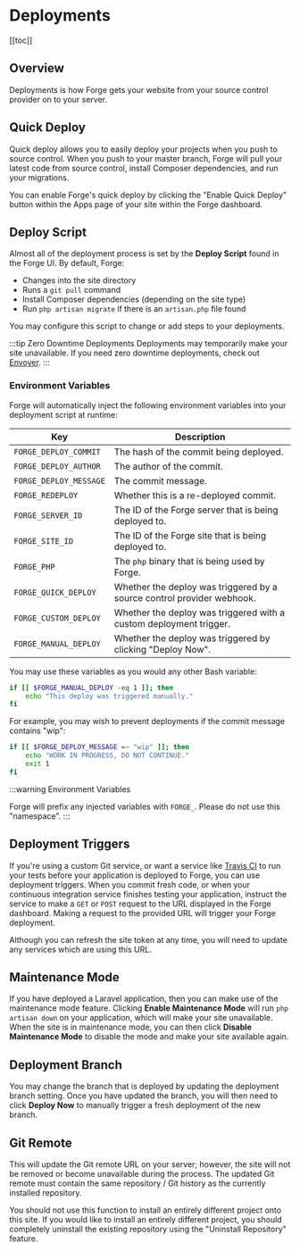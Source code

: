 # Deployments

[[toc]]

## Overview

Deployments is how Forge gets your website from your source control provider on to your server.

## Quick Deploy

Quick deploy allows you to easily deploy your projects when you push to source control. When you push to your master branch, Forge will pull your latest code from source control, install Composer dependencies, and run your migrations.

You can enable Forge's quick deploy by clicking the "Enable Quick Deploy" button within the Apps page of your site within the Forge dashboard.

## Deploy Script

Almost all of the deployment process is set by the **Deploy Script** found in the Forge UI. By default, Forge:

- Changes into the site directory
- Runs a `git pull` command
- Install Composer dependencies (depending on the site type)
- Run `php artisan migrate` if there is an `artisan.php` file found

You may configure this script to change or add steps to your deployments.

:::tip Zero Downtime Deployments
Deployments may temporarily make your site unavailable. If you need zero downtime deployments, check out [Envoyer](https://envoyer.io).
:::

### Environment Variables

Forge will automatically inject the following environment variables into your deployment script at runtime:

| Key | Description |
| ----- | ---- |
| `FORGE_DEPLOY_COMMIT` | The hash of the commit being deployed. |
| `FORGE_DEPLOY_AUTHOR` | The author of the commit. |
| `FORGE_DEPLOY_MESSAGE` | The commit message. |
| `FORGE_REDEPLOY` | Whether this is a re-deployed commit. |
| `FORGE_SERVER_ID` | The ID of the Forge server that is being deployed to. |
| `FORGE_SITE_ID` | The ID of the Forge site that is being deployed to. |
| `FORGE_PHP` | The `php` binary that is being used by Forge. |
| `FORGE_QUICK_DEPLOY` | Whether the deploy was triggered by a source control provider webhook. |
| `FORGE_CUSTOM_DEPLOY` | Whether the deploy was triggered with a custom deployment trigger. |
| `FORGE_MANUAL_DEPLOY` | Whether the deploy was triggered by clicking "Deploy Now". |

You may use these variables as you would any other Bash variable:

```bash
if [[ $FORGE_MANUAL_DEPLOY -eq 1 ]]; then
    echo "This deploy was triggered manually."
fi
```

For example, you may wish to prevent deployments if the commit message contains "wip":

```bash
if [[ $FORGE_DEPLOY_MESSAGE =~ "wip" ]]; then
    echo "WORK IN PROGRESS, DO NOT CONTINUE."
    exit 1
fi
```

:::warning Environment Variables

Forge will prefix any injected variables with `FORGE_`. Please do not use this "namespace".
:::

## Deployment Triggers

If you're using a custom Git service, or want a service like [Travis CI](https://travis-ci.org/) to run your tests before your application is deployed to Forge, you can use deployment triggers. When you commit fresh code, or when your continuous integration service finishes testing your application, instruct the service to make a `GET` or `POST` request to the URL displayed in the Forge dashboard. Making a request to the provided URL will trigger your Forge deployment.

Although you can refresh the site token at any time, you will need to update any services which are using this URL.

## Maintenance Mode

If you have deployed a Laravel application, then you can make use of the maintenance mode feature. Clicking **Enable Maintenance Mode** will run `php artisan down` on your application, which will make your site unavailable. When the site is in maintenance mode, you can then click **Disable Maintenance Mode** to disable the mode and make your site available again.

## Deployment Branch

You may change the branch that is deployed by updating the deployment branch setting. Once you have updated the branch, you will then need to click **Deploy Now** to manually trigger a fresh deployment of the new branch.

## Git Remote

This will update the Git remote URL on your server; however, the site will not be removed or become unavailable during the process. The updated Git remote must contain the same repository / Git history as the currently installed repository.

You should not use this function to install an entirely different project onto this site. If you would like to install an entirely different project, you should completely uninstall the existing repository using the "Uninstall Repository" feature.
